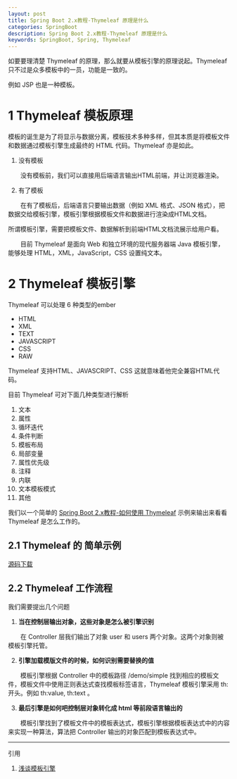 ```yaml
---
layout: post
title: Spring Boot 2.x教程-Thymeleaf 原理是什么
categories: SpringBoot
description: Spring Boot 2.x教程-Thymeleaf 原理是什么
keywords: SpringBoot, Spring, Thymeleaf
---
```


如要要理清楚 Thymeleaf 的原理，那么就要从模板引擎的原理说起。Thymeleaf只不过是众多模板中的一员，功能是一致的。

例如 JSP 也是一种模板。

# 1 Thymeleaf 模板原理
模板的诞生是为了将显示与数据分离，模板技术多种多样，但其本质是将模板文件和数据通过模板引擎生成最终的 HTML 代码。Thymeleaf 亦是如此。

1. 没有模板
   
&emsp;&emsp;没有模板前，我们可以直接用后端语言输出HTML前端，并让浏览器渲染。

2. 有了模板

&emsp;&emsp;在有了模板后，后端语言只要输出数据（例如 XML 格式、JSON 格式），把数据交给模板引擎，模板引擎根据模板文件和数据进行渲染成HTML文档。

所谓模板引擎，需要把模板文件、数据解析到前端HTML文档流展示给用户看。
 
&emsp;&emsp;目前 Thymeleaf 是面向 Web 和独立环境的现代服务器端 Java 模板引擎，能够处理 HTML，XML，JavaScript，CSS 设置纯文本。

# 2 Thymeleaf 模板引擎
Thymeleaf 可以处理 6 种类型的ember
- HTML
- XML
- TEXT
- JAVASCRIPT
- CSS
- RAW

Thymeleaf 支持HTML、JAVASCRIPT、CSS 这就意味着他完全兼容HTML代码。

目前 Thymeleaf 可对下面几种类型进行解析

1. 文本
2. 属性
3. 循环迭代
4. 条件判断
5. 模板布局
6. 局部变量
7. 属性优先级
8. 注释
9. 内联
10. 文本模板模式
11. 其他

我们以一个简单的 [Spring Boot 2.x教程-如何使用 Thymeleaf](http://www.fishpro.com.cn/2019/05/05/spring-boot-study-thymeleaf-how-to-use/) 示例来输出来看看 Thymeleaf 是怎么工作的。

## 2.1 Thymeleaf 的 简单示例 
[源码下载](https://github.com/fishpro/spring-boot-study/tree/master/spring-boot-study-thymeleaf)


## 2.2 Thymeleaf 工作流程
我们需要提出几个问题
1. **当在控制层输出对象，这些对象是怎么被引擎识别**

&emsp;&emsp;在 Controller 层我们输出了对象 user 和 users 两个对象。这两个对象则被模板引擎托管。

2. **引擎加载模版文件的时候，如何识别需要替换的值**

&emsp;&emsp;模板引擎根据 Controller 中的模板路径 /demo/simple 找到相应的模板文件，模板文件中使用正则表达式查找模板标签语言，Thymeleaf 模板引擎采用 th: 开头。例如 th:value, th:text 。

3. **最后引擎是如何吧控制层对象转化成 html 等前段语言输出的**

&emsp;&emsp;模板引擎找到了模板文件中的模板表达式，模板引擎根据模板表达式中的内容来实现一种算法，算法把 Controller 输出的对象匹配到模板表达式中。



---
引用

1. [浅谈模板引擎](https://www.cnblogs.com/dojo-lzz/p/5518474.html)


